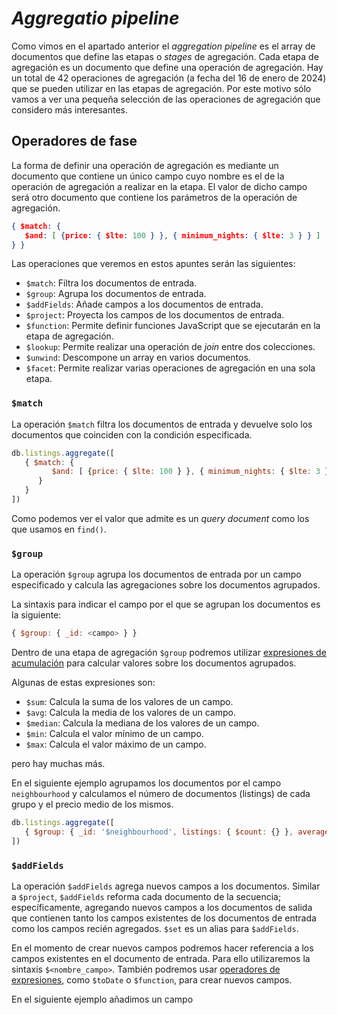 # *Aggregatio pipeline*

Como vimos en el apartado anterior el *aggregation pipeline* es el array de documentos que define las etapas o *stages* de agregación. Cada etapa de agregación es un documento que define una operación de agregación. Hay un total de 42 operaciones de agregación (a fecha del 16 de enero de 2024) que se pueden utilizar en las etapas de agregación. Por este motivo sólo vamos a ver una pequeña selección de las operaciones de agregación que considero más interesantes.

## Operadores de fase

La forma de definir una operación de agregación es mediante un documento que contiene un único campo cuyo nombre es el de la operación de agregación a realizar en la etapa. El valor de dicho campo será otro documento que contiene los parámetros de la operación de agregación.

```json
{ $match: {
   $and: [ {price: { $lte: 100 } }, { minimum_nights: { $lte: 3 } } ]
} }
```

Las operaciones que veremos en estos apuntes serán las siguientes:

* `$match`: Filtra los documentos de entrada.
* `$group`: Agrupa los documentos de entrada.
* `$addFields`: Añade campos a los documentos de entrada.
* `$project`: Proyecta los campos de los documentos de entrada.
* `$function`: Permite definir funciones JavaScript que se ejecutarán en la etapa de agregación.
* `$lookup`: Permite realizar una operación de *join* entre dos colecciones.
* `$unwind`: Descompone un array en varios documentos.
* `$facet`: Permite realizar varias operaciones de agregación en una sola etapa.

### `$match`

La operación `$match` filtra los documentos de entrada y devuelve solo los documentos que coinciden con la condición especificada.

```javascript
db.listings.aggregate([
   { $match: {
         $and: [ {price: { $lte: 100 } }, { minimum_nights: { $lte: 3 } } ]
      } 
   } 
])
```

Como podemos ver el valor que admite es un *query document* como los que usamos en `find()`.

### `$group`

La operación `$group` agrupa los documentos de entrada por un campo especificado y calcula las agregaciones sobre los documentos agrupados.

La sintaxis para indicar el campo por el que se agrupan los documentos es la siguiente:

```javascript
{ $group: { _id: <campo> } }
```

Dentro de una etapa de agregación `$group` podremos utilizar [expresiones de acumulación](https://www.mongodb.com/docs/manual/reference/operator/aggregation/group/#std-label-accumulators-group) para calcular valores sobre los documentos agrupados.

Algunas de estas expresiones son:

* `$sum`: Calcula la suma de los valores de un campo.
* `$avg`: Calcula la media de los valores de un campo.
* `$median`: Calcula la mediana de los valores de un campo.
* `$min`: Calcula el valor mínimo de un campo.
* `$max`: Calcula el valor máximo de un campo.

pero hay muchas más.

En el siguiente ejemplo agrupamos los documentos por el campo `neighbourhood` y calculamos el número de documentos (listings) de cada grupo y el precio medio de los mismos.

```javascript
db.listings.aggregate([
   { $group: { _id: '$neighbourhood', listings: { $count: {} }, average_price: { $avg: '$price' } } }
])
```

### `$addFields`

La operación `$addFields` agrega nuevos campos a los documentos. Similar a `$project`, `$addFields` reforma cada documento de la secuencia; específicamente, agregando nuevos campos a los documentos de salida que contienen tanto los campos existentes de los documentos de entrada como los campos recién agregados. `$set` es un alias para `$addFields`.

En el momento de crear nuevos campos podremos hacer referencia a los campos existentes en el documento de entrada. Para ello utilizaremos la sintaxis `$<nombre_campo>`. También podremos usar [operadores de expresiones](https://www.mongodb.com/docs/manual/reference/operator/aggregation/#std-label-aggregation-expressions), como `$toDate` o `$function`, para crear nuevos campos.

En el siguiente ejemplo añadimos un campo
